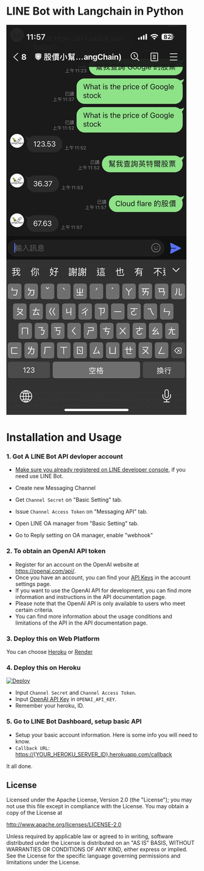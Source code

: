 LINE Bot with Langchain in Python
==============

![](./img/bot.jpg)

Installation and Usage
=============

### 1. Got A LINE Bot API devloper account

- [Make sure you already registered on LINE developer console](https://developers.line.biz/console/), if you need use LINE Bot.

- Create new Messaging Channel
- Get `Channel Secret` on "Basic Setting" tab.
- Issue `Channel Access Token` on "Messaging API" tab.
- Open LINE OA manager from "Basic Setting" tab.
- Go to Reply setting on OA manager, enable "webhook"

### 2. To obtain an OpenAI API token

- Register for an account on the OpenAI website at <https://openai.com/api/>.
- Once you have an account, you can find your [API Keys](https://platform.openai.com/account/api-keys) in the account settings page.
- If you want to use the OpenAI API for development, you can find more information and instructions in the API documentation page.
- Please note that the OpenAI API is only available to users who meet certain criteria.
- You can find more information about the usage conditions and limitations of the API in the API documentation page.

### 3. Deploy this on Web Platform

You can choose [Heroku](https://www.heroku.com/) or [Render](http://render.com/)

### 4. Deploy this on Heroku

[![Deploy](https://www.herokucdn.com/deploy/button.svg)](https://heroku.com/deploy)

- Input `Channel Secret` and `Channel Access Token`.
- Input [OpenAI API Key](https://platform.openai.com/account/api-keys) in `OPENAI_API_KEY`.
- Remember your heroku, ID.

### 5. Go to LINE Bot Dashboard, setup basic API

- Setup your basic account information. Here is some info you will need to know.
- `Callback URL`: <https://{YOUR_HEROKU_SERVER_ID}.herokuapp.com/callback>

It all done.

License
---------------

Licensed under the Apache License, Version 2.0 (the "License");
you may not use this file except in compliance with the License.
You may obtain a copy of the License at

<http://www.apache.org/licenses/LICENSE-2.0>

Unless required by applicable law or agreed to in writing, software
distributed under the License is distributed on an "AS IS" BASIS,
WITHOUT WARRANTIES OR CONDITIONS OF ANY KIND, either express or implied.
See the License for the specific language governing permissions and
limitations under the License.

